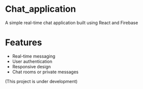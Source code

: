 # Chat_application
A simple real-time chat application built using React and Firebase

# Features
- Real-time messaging
- User authentication
- Responsive design
- Chat rooms or private messages

(This project is under development)

